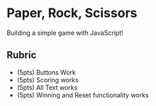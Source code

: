 # Paper, Rock, Scissors

Building a simple game with JavaScript!

## Rubric

- (5pts) Buttons Work
- (5pts) Scoring works
- (5pts) All Text works
- (5pts) Winning and Reset functionality works